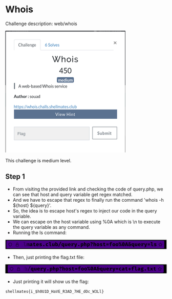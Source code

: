 # Whois

Challenge description:
web/whois

![Whois](whois.png)

This challenge is medium level.

## Step 1
- From visiting the provided link and checking the code of query.php, we can see that host and query variable get regex matched.
- And we have to escape that regex to finally run the command 'whois -h ${host} ${query}'.
- So, the idea is to escape host's regex to inject our code in the query variable.
- We can escape on the host variable using %0A which is \n to execute the query variable as any command.
- Running the ls command:

![Step 1a](step-1a.png)

- Then, just printing the flag.txt file:

![Step 1b](step-1b.png)

- Just printing it will show us the flag:
```
shellmates{i_$h0U1D_HaVE_R3AD_7HE_dOc_W3Ll}
```
